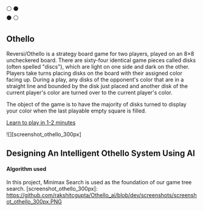:white_circle: :black_circle: </br>
:black_circle: :white_circle: 

## Othello 

Reversi/Othello is a strategy board game for two players, played on an 8×8 uncheckered board. There are sixty-four identical game pieces called disks (often spelled "discs"), which are light on one side and dark on the other. Players take turns placing disks on the board with their assigned color facing up. During a play, any disks of the opponent's color that are in a straight line and bounded by the disk just placed and another disk of the current player's color are turned over to the current player's color.

The object of the game is to have the majority of disks turned to display your color when the last playable empty square is filled.

[Learn to play in 1-2 minutes](https://www.youtube.com/watch?v=Ol3Id7xYsY4)

![][screenshot_othello_300px]

## Designing An Intelligent Othello System Using AI

#### Algorithm used
In this project, Minimax Search is used as the foundation of our game tree search.
[screenshot_othello_300px]: https://github.com/rakshitcgupta/Othello_ai/blob/dev/screenshots/screenshot_othello_300px.PNG
